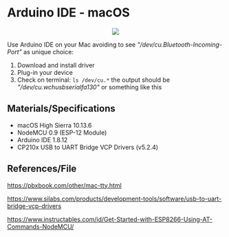 # Arduino IDE - macOS
<p align="center">
  <img src="https://user-images.githubusercontent.com/12975980/76165393-0f011680-6157-11ea-81f0-59a0505bde30.png">
</p>


Use Arduino IDE on your Mac avoiding  to see _"/dev/cu.Bluetooth-Incoming-Port"_ as unique choice:
1. Download and install driver
2. Plug-in your device
3. Check on terminal: `ls /dev/cu.*` the output should be _"/dev/cu.wchusbserialfa130"_ or something like this

## Materials/Specifications
- macOS High Sierra 10.13.6
- NodeMCU 0.9 (ESP-12 Module)
- Arduino IDE 1.8.12
- CP210x USB to UART Bridge VCP Drivers (v5.2.4)

## References/File
https://pbxbook.com/other/mac-tty.html

https://www.silabs.com/products/development-tools/software/usb-to-uart-bridge-vcp-drivers

https://www.instructables.com/id/Get-Started-with-ESP8266-Using-AT-Commands-NodeMCU/
